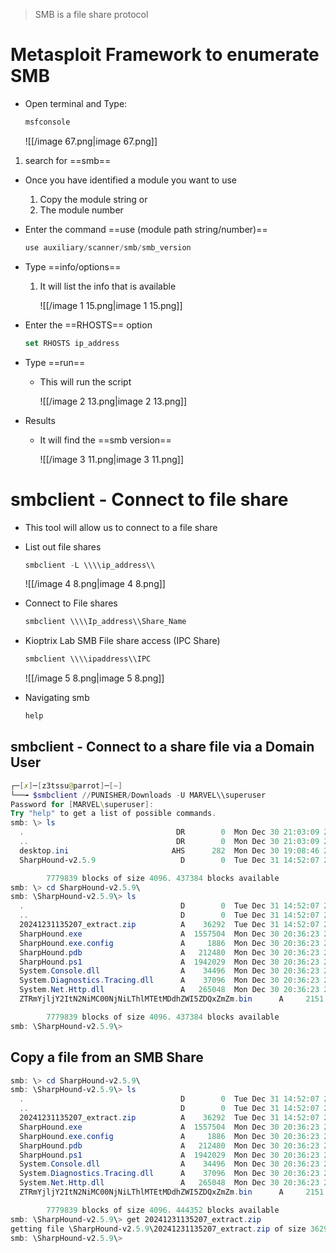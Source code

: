 > SMB is a file share protocol

  

# Metasploit Framework to enumerate SMB

- Open terminal and Type:
    
    ```JavaScript
    msfconsole
    ```
    
    ![[/image 67.png|image 67.png]]
    

1. search for ==smb==

- Once you have identified a module you want to use
    1. Copy the module string or
    2. The module number
- Enter the command ==use (module path string/number)==
    
    ```JavaScript
    use auxiliary/scanner/smb/smb_version
    ```
    
- Type ==info/options==
    1. It will list the info that is available
        
        ![[/image 1 15.png|image 1 15.png]]
        
- Enter the ==RHOSTS== option
    
    ```JavaScript
    set RHOSTS ip_address
    ```
    
- Type ==run==
    - This will run the script
        
        ![[/image 2 13.png|image 2 13.png]]
        
- Results
    - It will find the ==smb version==
        
        ![[/image 3 11.png|image 3 11.png]]
        
          
        

# smbclient - Connect to file share

- This tool will allow us to connect to a file share

- List out file shares
    
    ```JavaScript
    smbclient -L \\\\ip_address\\
    ```
    
    ![[/image 4 8.png|image 4 8.png]]
    
- Connect to File shares
    
    ```JavaScript
    smbclient \\\\Ip_address\\Share_Name
    ```
    
      
    
- Kioptrix Lab SMB File share access (IPC Share)
    
    ```JavaScript
    smbclient \\\\ipaddress\\IPC
    ```
    
    ![[/image 5 8.png|image 5 8.png]]
    
- Navigating smb
    
    ```JavaScript
    help 
    ```
    

## smbclient - Connect to a share file via a Domain User

```PowerShell
┌─[✗]─[z3tssu@parrot]─[~]
└──╼ $smbclient //PUNISHER/Downloads -U MARVEL\\superuser
Password for [MARVEL\superuser]:
Try "help" to get a list of possible commands.
smb: \> ls
  .                                  DR        0  Mon Dec 30 21:03:09 2024
  ..                                 DR        0  Mon Dec 30 21:03:09 2024
  desktop.ini                       AHS      282  Mon Dec 30 19:08:46 2024
  SharpHound-v2.5.9                   D        0  Tue Dec 31 14:52:07 2024

		7779839 blocks of size 4096. 437384 blocks available
smb: \> cd SharpHound-v2.5.9\
smb: \SharpHound-v2.5.9\> ls
  .                                   D        0  Tue Dec 31 14:52:07 2024
  ..                                  D        0  Tue Dec 31 14:52:07 2024
  20241231135207_extract.zip          A    36292  Tue Dec 31 14:52:07 2024
  SharpHound.exe                      A  1557504  Mon Dec 30 20:36:23 2024
  SharpHound.exe.config               A     1886  Mon Dec 30 20:36:23 2024
  SharpHound.pdb                      A   212480  Mon Dec 30 20:36:23 2024
  SharpHound.ps1                      A  1942029  Mon Dec 30 20:36:23 2024
  System.Console.dll                  A    34496  Mon Dec 30 20:36:23 2024
  System.Diagnostics.Tracing.dll      A    37096  Mon Dec 30 20:36:23 2024
  System.Net.Http.dll                 A   265048  Mon Dec 30 20:36:23 2024
  ZTRmYjljY2ItN2NiMC00NjNiLThlMTEtMDdhZWI5ZDQxZmZm.bin      A     2151  Tue Dec 31 14:52:07 2024

		7779839 blocks of size 4096. 437384 blocks available
smb: \SharpHound-v2.5.9\>
```

## Copy a file from an SMB Share

```PowerShell
smb: \> cd SharpHound-v2.5.9\
smb: \SharpHound-v2.5.9\> ls
  .                                   D        0  Tue Dec 31 14:52:07 2024
  ..                                  D        0  Tue Dec 31 14:52:07 2024
  20241231135207_extract.zip          A    36292  Tue Dec 31 14:52:07 2024
  SharpHound.exe                      A  1557504  Mon Dec 30 20:36:23 2024
  SharpHound.exe.config               A     1886  Mon Dec 30 20:36:23 2024
  SharpHound.pdb                      A   212480  Mon Dec 30 20:36:23 2024
  SharpHound.ps1                      A  1942029  Mon Dec 30 20:36:23 2024
  System.Console.dll                  A    34496  Mon Dec 30 20:36:23 2024
  System.Diagnostics.Tracing.dll      A    37096  Mon Dec 30 20:36:23 2024
  System.Net.Http.dll                 A   265048  Mon Dec 30 20:36:23 2024
  ZTRmYjljY2ItN2NiMC00NjNiLThlMTEtMDdhZWI5ZDQxZmZm.bin      A     2151  Tue Dec 31 14:52:07 2024

		7779839 blocks of size 4096. 444352 blocks available
smb: \SharpHound-v2.5.9\> get 20241231135207_extract.zip 
getting file \SharpHound-v2.5.9\20241231135207_extract.zip of size 36292 as 20241231135207_extract.zip (7088.1 KiloBytes/sec) (average 7088.3 KiloBytes/sec)
smb: \SharpHound-v2.5.9\>
```